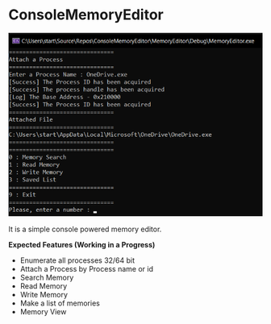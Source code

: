 # ConsoleMemoryEditor
<img src="https://github.com/E2Slayer/ConsoleMemoryEditor/blob/master/ReadMePics/screenshot.png" title="ConsoleMemory Editor Image" alt="ConsoleMemory Editor Image">

It is a simple console powered memory editor.


**Expected Features (Working in a Progress)**
- Enumerate all processes 32/64 bit
- Attach a Process by Process name or id
- Search Memory
- Read Memory
- Write Memory
- Make a list of memories
- Memory View
